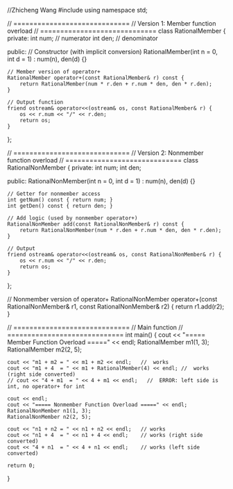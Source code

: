 //Zhicheng Wang
#include <iostream>
using namespace std;

// =============================
// Version 1: Member function overload
// =============================
class RationalMember {
private:
    int num;  // numerator
    int den;  // denominator

public:
    // Constructor (with implicit conversion)
    RationalMember(int n = 0, int d = 1) : num(n), den(d) {}

    // Member version of operator+
    RationalMember operator+(const RationalMember& r) const {
        return RationalMember(num * r.den + r.num * den, den * r.den);
    }

    // Output function
    friend ostream& operator<<(ostream& os, const RationalMember& r) {
        os << r.num << "/" << r.den;
        return os;
    }
};

// =============================
// Version 2: Nonmember function overload
// =============================
class RationalNonMember {
private:
    int num;
    int den;

public:
    RationalNonMember(int n = 0, int d = 1) : num(n), den(d) {}

    // Getter for nonmember access
    int getNum() const { return num; }
    int getDen() const { return den; }

    // Add logic (used by nonmember operator+)
    RationalNonMember add(const RationalNonMember& r) const {
        return RationalNonMember(num * r.den + r.num * den, den * r.den);
    }

    // Output
    friend ostream& operator<<(ostream& os, const RationalNonMember& r) {
        os << r.num << "/" << r.den;
        return os;
    }
};

// Nonmember version of operator+
RationalNonMember operator+(const RationalNonMember& r1, const RationalNonMember& r2) {
    return r1.add(r2);
}

// =============================
// Main function
// =============================
int main() {
    cout << "===== Member Function Overload =====" << endl;
    RationalMember m1(1, 3);
    RationalMember m2(2, 5);

    cout << "m1 + m2 = " << m1 + m2 << endl;   //  works
    cout << "m1 + 4  = " << m1 + RationalMember(4) << endl; //  works (right side converted)
    // cout << "4 + m1  = " << 4 + m1 << endl;   //  ERROR: left side is int, no operator+ for int

    cout << endl;
    cout << "===== Nonmember Function Overload =====" << endl;
    RationalNonMember n1(1, 3);
    RationalNonMember n2(2, 5);

    cout << "n1 + n2 = " << n1 + n2 << endl;   // works
    cout << "n1 + 4  = " << n1 + 4 << endl;    // works (right side converted)
    cout << "4 + n1  = " << 4 + n1 << endl;    // works (left side converted)

    return 0;
}

